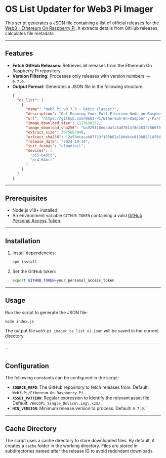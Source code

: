 
# OS List Updater for Web3 Pi Imager

This script generates a JSON file containing a list of official releases for the [Web3 - Ethereum On Raspberry Pi](https://github.com/Web3-Pi/Ethereum-On-Raspberry-Pi).
It extracts details from GitHub releases, calculates file metadata.

---

## Features

- **Fetch GitHub Releases**: Retrieves all releases from the Ethereum On Raspberry Pi repository.
- **Version Filtering**: Processes only releases with version numbers `>= 0.7.0`.
- **Output Format**: Generates a JSON file in the following structure:
  ```json
  {
    "os_list": [
      {
        "name": "Web3 Pi v0.7.3 - 64bit (latest)",
        "description": "Get Running Your Full Ethereum Node on Raspberry Pi. 2TB storage is required (USB SSD or NVMe)",
        "url": "https://github.com/Web3-Pi/Ethereum-On-Raspberry-Pi/releases/download/v0.7.3/Web3Pi_Single_Device.img.xz",
        "image_download_size": 1113688272,
        "image_download_sha256": "ba929176edadafa3a07014f8d483f266639af280466c7729dc13a5c9500d5eca",
        "extract_size": 3675607040,
        "extract_sha256": "2a93ecacab07733f105b82e18deb4c019b82514f9db82c67ca773f13daf9d341",
        "release_date": "2024-10-30",
        "init_format": "cloudinit",
        "devices": [
          "pi5-64bit",
          "pi4-64bit"
        ]
      }
    ]
  }
  ```

---

## Prerequisites

- Node.js v18+ installed
- An environment variable `GITHUB_TOKEN` containing a valid [GitHub Personal Access Token](https://docs.github.com/en/github/authenticating-to-github/creating-a-personal-access-token).

---

## Installation

1. Install dependencies:
   ```bash
   npm install
   ```

2. Set the GitHub token:
   ```bash
   export GITHUB_TOKEN=your_personal_access_token
   ```

---

## Usage

Run the script to generate the JSON file:

```bash
node index.js
```

The output file `web3_pi_imager_os_list_v1.json` will be saved in the current directory.

---
``
## Configuration

The following constants can be configured in the script:
- **`SOURCE_REPO`**: The GitHub repository to fetch releases from. Default: `Web3-Pi/Ethereum-On-Raspberry-Pi`.
- **`ASSET_PATTERN`**: Regular expression to identify the relevant asset file. Default: `/Web3Pi_Single_Device\.img\.xz$/`.
- **`MIN_VERSION`**: Minimum release version to process. Default: `0.7.0`.``

---

## Cache Directory

The script uses a cache directory to store downloaded files. By default, it creates a `cache` folder in the working directory. Files are stored in subdirectories named after the release ID to avoid redundant downloads.


